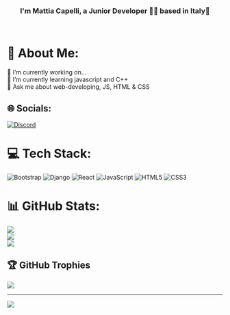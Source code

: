 ### <div align="center">I'm Mattia Capelli, a Junior Developer 👨‍💻 based in Italy🍕</div>  
  

<br/>  


# 💫 About Me:
🔭 I’m currently working on...<br>🌱 I’m currently learning javascript and C++<br>💬 Ask me about web-developing, JS, HTML & CSS<br>


## 🌐 Socials:
[![Discord](https://img.shields.io/badge/Discord-%237289DA.svg?logo=discord&logoColor=white)](htttps://discord.gg/Helixo29#1443) 

# 💻 Tech Stack:
![Bootstrap](https://img.shields.io/badge/bootstrap-%23563D7C.svg?style=for-the-badge&logo=bootstrap&logoColor=white) ![Django](https://img.shields.io/badge/django-%23092E20.svg?style=for-the-badge&logo=django&logoColor=white) ![React](https://img.shields.io/badge/react-%2320232a.svg?style=for-the-badge&logo=react&logoColor=%2361DAFB) ![JavaScript](https://img.shields.io/badge/javascript-%23323330.svg?style=for-the-badge&logo=javascript&logoColor=%23F7DF1E) ![HTML5](https://img.shields.io/badge/html5-%23E34F26.svg?style=for-the-badge&logo=html5&logoColor=white) ![CSS3](https://img.shields.io/badge/css3-%231572B6.svg?style=for-the-badge&logo=css3&logoColor=white)
# 📊 GitHub Stats:
![](https://github-readme-stats.vercel.app/api?username=Helixo29&theme=dark&hide_border=false&include_all_commits=false&count_private=false)<br/>
![](https://github-readme-streak-stats.herokuapp.com/?user=Helixo29&theme=dark&hide_border=false)<br/>
![](https://github-readme-stats.vercel.app/api/top-langs/?username=Helixo29&theme=dark&hide_border=false&include_all_commits=false&count_private=false&layout=compact)

## 🏆 GitHub Trophies
![](https://github-profile-trophy.vercel.app/?username=Helixo29&theme=radical&no-frame=false&no-bg=true&margin-w=4)

---
[![](https://visitcount.itsvg.in/api?id=Helixo29&icon=0&color=0)](https://visitcount.itsvg.in)
